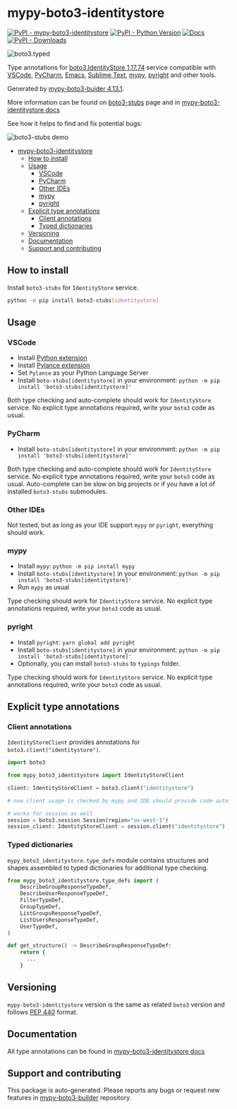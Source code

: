 # mypy-boto3-identitystore<a id="mypy-boto3-identitystore"></a>

[![PyPI - mypy-boto3-identitystore](https://img.shields.io/pypi/v/mypy-boto3-identitystore.svg?color=blue)](https://pypi.org/project/mypy-boto3-identitystore)
[![PyPI - Python Version](https://img.shields.io/pypi/pyversions/mypy-boto3-identitystore.svg?color=blue)](https://pypi.org/project/mypy-boto3-identitystore)
[![Docs](https://img.shields.io/readthedocs/mypy-boto3-builder.svg?color=blue)](https://mypy-boto3-builder.readthedocs.io/)
[![PyPI - Downloads](https://img.shields.io/pypi/dw/mypy-boto3-identitystore?color=blue)](https://pypistats.org/packages/mypy-boto3-identitystore)

![boto3.typed](https://github.com/vemel/mypy_boto3_builder/raw/master/logo.png)

Type annotations for
[boto3.IdentityStore 1.17.74](https://boto3.amazonaws.com/v1/documentation/api/1.17.74/reference/services/identitystore.html#IdentityStore)
service compatible with [VSCode](https://code.visualstudio.com/),
[PyCharm](https://www.jetbrains.com/pycharm/),
[Emacs](https://www.gnu.org/software/emacs/),
[Sublime Text](https://www.sublimetext.com/),
[mypy](https://github.com/python/mypy),
[pyright](https://github.com/microsoft/pyright) and other tools.

Generated by
[mypy-boto3-buider 4.13.1](https://github.com/vemel/mypy_boto3_builder).

More information can be found on
[boto3-stubs](https://pypi.org/project/boto3-stubs/) page and in
[mypy-boto3-identitystore docs](https://vemel.github.io/boto3_stubs_docs/mypy_boto3_identitystore/)

See how it helps to find and fix potential bugs:

![boto3-stubs demo](https://github.com/vemel/mypy_boto3_builder/raw/master/demo.gif)

- [mypy-boto3-identitystore](#mypy-boto3-identitystore)
  - [How to install](#how-to-install)
  - [Usage](#usage)
    - [VSCode](#vscode)
    - [PyCharm](#pycharm)
    - [Other IDEs](#other-ides)
    - [mypy](#mypy)
    - [pyright](#pyright)
  - [Explicit type annotations](#explicit-type-annotations)
    - [Client annotations](#client-annotations)
    - [Typed dictionaries](#typed-dictionaries)
  - [Versioning](#versioning)
  - [Documentation](#documentation)
  - [Support and contributing](#support-and-contributing)

## How to install<a id="how-to-install"></a>

Install `boto3-stubs` for `IdentityStore` service.

```bash
python -m pip install boto3-stubs[identitystore]
```

## Usage<a id="usage"></a>

### VSCode<a id="vscode"></a>

- Install
  [Python extension](https://marketplace.visualstudio.com/items?itemName=ms-python.python)
- Install
  [Pylance extension](https://marketplace.visualstudio.com/items?itemName=ms-python.vscode-pylance)
- Set `Pylance` as your Python Language Server
- Install `boto-stubs[identitystore]` in your environment:
  `python -m pip install 'boto3-stubs[identitystore]'`

Both type checking and auto-complete should work for `IdentityStore` service.
No explicit type annotations required, write your `boto3` code as usual.

### PyCharm<a id="pycharm"></a>

- Install `boto-stubs[identitystore]` in your environment:
  `python -m pip install 'boto3-stubs[identitystore]'`

Both type checking and auto-complete should work for `IdentityStore` service.
No explicit type annotations required, write your `boto3` code as usual.
Auto-complete can be slow on big projects or if you have a lot of installed
`boto3-stubs` submodules.

### Other IDEs<a id="other-ides"></a>

Not tested, but as long as your IDE support `mypy` or `pyright`, everything
should work.

### mypy<a id="mypy"></a>

- Install `mypy`: `python -m pip install mypy`
- Install `boto-stubs[identitystore]` in your environment:
  `python -m pip install 'boto3-stubs[identitystore]'`
- Run `mypy` as usual

Type checking should work for `IdentityStore` service. No explicit type
annotations required, write your `boto3` code as usual.

### pyright<a id="pyright"></a>

- Install `pyright`: `yarn global add pyright`
- Install `boto-stubs[identitystore]` in your environment:
  `python -m pip install 'boto3-stubs[identitystore]'`
- Optionally, you can install `boto3-stubs` to `typings` folder.

Type checking should work for `IdentityStore` service. No explicit type
annotations required, write your `boto3` code as usual.

## Explicit type annotations<a id="explicit-type-annotations"></a>

### Client annotations<a id="client-annotations"></a>

`IdentityStoreClient` provides annotations for `boto3.client("identitystore")`.

```python
import boto3

from mypy_boto3_identitystore import IdentityStoreClient

client: IdentityStoreClient = boto3.client("identitystore")

# now client usage is checked by mypy and IDE should provide code auto-complete

# works for session as well
session = boto3.session.Session(region="us-west-1")
session_client: IdentityStoreClient = session.client("identitystore")
```

### Typed dictionaries<a id="typed-dictionaries"></a>

`mypy_boto3_identitystore.type_defs` module contains structures and shapes
assembled to typed dictionaries for additional type checking.

```python
from mypy_boto3_identitystore.type_defs import (
    DescribeGroupResponseTypeDef,
    DescribeUserResponseTypeDef,
    FilterTypeDef,
    GroupTypeDef,
    ListGroupsResponseTypeDef,
    ListUsersResponseTypeDef,
    UserTypeDef,
)

def get_structure() -> DescribeGroupResponseTypeDef:
    return {
      ...
    }
```

## Versioning<a id="versioning"></a>

`mypy-boto3-identitystore` version is the same as related `boto3` version and
follows [PEP 440](https://www.python.org/dev/peps/pep-0440/) format.

## Documentation<a id="documentation"></a>

All type annotations can be found in
[mypy-boto3-identitystore docs](https://vemel.github.io/boto3_stubs_docs/mypy_boto3_identitystore/)

## Support and contributing<a id="support-and-contributing"></a>

This package is auto-generated. Please reports any bugs or request new features
in [mypy-boto3-builder](https://github.com/vemel/mypy_boto3_builder/issues/)
repository.
